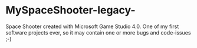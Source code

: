 # MySpaceShooter-legacy-
Space Shooter created with Microsoft Game Studio 4.0. One of my first software projects ever, so it may contain one or more bugs and code-issues ;-)
